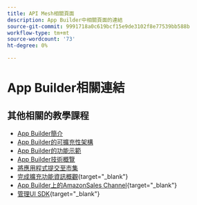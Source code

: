 ```yaml
---
title: API Mesh相關頁面
description: App Builder中相關頁面的連結
source-git-commit: 9991718a0c619bcf15e9de3102f8e77539bb588b
workflow-type: tm+mt
source-wordcount: '73'
ht-degree: 0%

---
```


# App Builder相關連結

## 其他相關的教學課程

* [App Builder簡介](../app-builder/introduction-to-app-builder.md)
* [App Builder的可擴充性架構](../app-builder/extensibility-framework-commerce-eventing.md)
* [App Builder的功能示範](../app-builder/app-builder-functional-demonstration.md)
* [App Builder技術概覽](../app-builder/app-builder-technical-overview.md)
* [將應用程式提交至市集](../app-builder/submit-app-process.md)
* [完成擴充功能資訊概觀](https://developer.adobe.com/commerce/marketplace/guides/sellers/extension-information/){target="_blank"}
* [App Builder上的AmazonSales Channel](https://developer.adobe.com/commerce/extensibility/amazon-sales-channel/){target="_blank"}
* [管理UI SDK](https://developer.adobe.com/commerce/extensibility/admin-ui-sdk/){target="_blank"}
